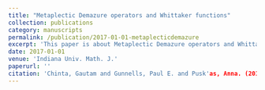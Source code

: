```yaml
---
title: "Metaplectic Demazure operators and Whittaker functions"
collection: publications
category: manuscripts
permalink: /publication/2017-01-01-metaplecticdemazure
excerpt: 'This paper is about Metaplectic Demazure operators and Whittaker functions.'
date: 2017-01-01
venue: 'Indiana Univ. Math. J.'
paperurl: ''
citation: 'Chinta, Gautam and Gunnells, Paul E. and Pusk'as, Anna. (2017). &quot;Metaplectic Demazure operators and Whittaker functions.&quot; <i>Indiana Univ. Math. J.</i>. 66(3).'
---
```

